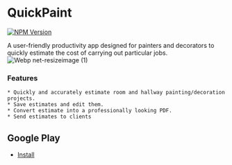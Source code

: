 # QuickPaint
[![NPM Version][npm-image]][npm-url]


A user-friendly productivity app designed for painters and decorators to quickly estimate the cost of carrying out particular jobs.
![Webp net-resizeimage (1)](https://user-images.githubusercontent.com/57268763/74557308-c8edd400-4f57-11ea-8992-ad33ef29aa6c.jpg)

### Features
```
* Quickly and accurately estimate room and hallway painting/decoration projects.
* Save estimates and edit them.
* Convert estimate into a professionally looking PDF.
* Send estimates to clients
```

## Google Play
* [Install](https://play.google.com/store/apps/details?id=com.hfad.quickpaint&hl=en_US)




<!-- Markdown link & img dfn's -->
[npm-image]: https://img.shields.io/npm/v/datadog-metrics.svg?style=flat-square
[npm-url]: https://npmjs.org/package/datadog-metrics
[npm-downloads]: https://img.shields.io/npm/dm/datadog-metrics.svg?style=flat-square
[travis-image]: https://img.shields.io/travis/dbader/node-datadog-metrics/master.svg?style=flat-square
[travis-url]: https://travis-ci.org/dbader/node-datadog-metrics
[wiki]: https://github.com/yourname/yourproject/wiki
